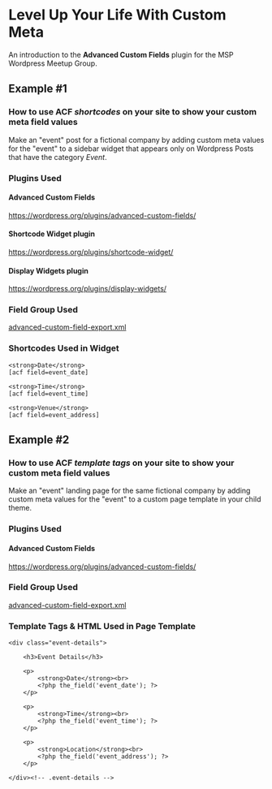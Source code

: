 # Level Up Your Life With Custom Meta

An introduction to the **Advanced Custom Fields** plugin for the MSP Wordpress Meetup Group.

## Example #1

### How to use ACF *shortcodes* on your site to show your custom meta field values
Make an "event" post for a fictional company by adding custom meta values for the "event" to a sidebar widget that appears only on Wordpress Posts that have the category *Event*.

### Plugins Used

#### Advanced Custom Fields
https://wordpress.org/plugins/advanced-custom-fields/

#### Shortcode Widget plugin
https://wordpress.org/plugins/shortcode-widget/

#### Display Widgets plugin
https://wordpress.org/plugins/display-widgets/

### Field Group Used

[advanced-custom-field-export.xml](https://github.com/mcurren/acf-meetup-examples/blob/master/advanced-custom-field-export.xml "Event Details ACF Field Group")

### Shortcodes Used in Widget

    <strong>Date</strong>  
    [acf field=event_date]

    <strong>Time</strong>  
    [acf field=event_time]

    <strong>Venue</strong>  
    [acf field=event_address]

## Example #2

### How to use ACF *template tags* on your site to show your custom meta field values
Make an "event" landing page for the same fictional company by adding custom meta values for the "event" to a custom page template in your child theme.

### Plugins Used

#### Advanced Custom Fields
https://wordpress.org/plugins/advanced-custom-fields/

### Field Group Used

[advanced-custom-field-export.xml](https://github.com/mcurren/acf-meetup-examples/blob/master/advanced-custom-field-export.xml "Event Details ACF Field Group")

### Template Tags & HTML Used in Page Template

    <div class="event-details">

        <h3>Event Details</h3>

        <p>
            <strong>Date</strong><br>
            <?php the_field('event_date'); ?>
        </p>

        <p>
            <strong>Time</strong><br>
            <?php the_field('event_time'); ?>
        </p>

        <p>
            <strong>Location</strong><br>
            <?php the_field('event_address'); ?>
        </p>

    </div><!-- .event-details -->

